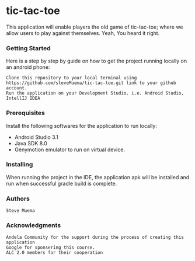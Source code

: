 # tic-tac-toe
This application will enable players the old game of tic-tac-toe; where we allow users to play against themselves. Yeah, You heard it right. 

### Getting Started

Here is a step by step by guide on how to get the project running locally on an android phone:

    Clone this repository to your local terminal using https://github.com/steveMuema/tic-tac-toe.git link to your github account.
    Run the application on your Development Studio. i.e. Android Studio, IntellIJ IDEA

### Prerequisites

Install the following softwares for the application to run locally:

* Android Studio 3.1
* Java SDK 8.0
* Genymotion emulator to run on virtual device.

### Installing
When running the project in the IDE, the application apk will be installed and run when successful gradle build is complete.
 
### Authors

    Steve Muema

### Acknowledgments

    Andela Community for the support during the process of creating this application
    Google for sponsering this course.
    ALC 2.0 members for their cooperation
